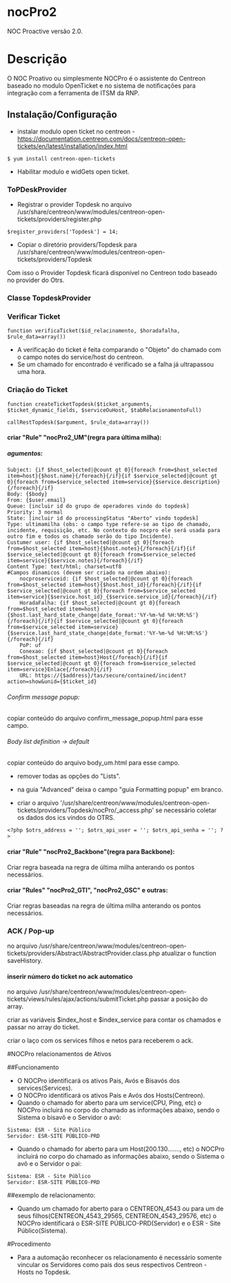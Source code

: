 # nocPro2
 NOC Proactive versão 2.0.
# Descrição
 O NOC Proativo ou simplesmente NOCPro é o assistente do Centreon baseado no modulo OpenTicket e no sistema de notificações para integração com a ferramenta de ITSM da RNP.
## Instalação/Configuração
- instalar modulo open ticket no centreon - https://documentation.centreon.com/docs/centreon-open-tickets/en/latest/installation/index.html

``` $ yum install centreon-open-tickets ```

- Habilitar modulo e widGets open ticket.

### ToPDeskProvider

- Registrar o provider Topdesk no arquivo /usr/share/centreon/www/modules/centreon-open-tickets/providers/register.php

``` $register_providers['Topdesk'] = 14; ```

- Copiar o diretório providers/Topdesk para /usr/share/centreon/www/modules/centreon-open-tickets/providers/Topdesk

Com isso o Provider Topdesk ficará disponível no Centreon todo baseado no provider do Otrs.

### Classe TopdeskProvider

### Verificar Ticket

``` function verificaTicket($id_relacinamento, $horadafalha, $rule_data=array()) ```

- A verificação do ticket é feita comparando o "Objeto" do chamado com o campo notes do service/host do centreon.
- Se um chamado for encontrado é verificado se a falha já ultrapassou uma hora.

### Criação do Ticket

``` function createTicketTopdesk($ticket_arguments, $ticket_dynamic_fields, $serviceOuHost, $tabRelacionamentoFull) ```

``` callRestTopdesk($argument, $rule_data=array()) ```

#### criar "Rule" "nocPro2_UM"(regra para última milha):

##### agumentos:

	Subject: {if $host_selected|@count gt 0}{foreach from=$host_selected item=host}{$host.name}{/foreach}{/if}{if $service_selected|@count gt 0}{foreach from=$service_selected item=service}{$service.description}{/foreach}{/if}
	Body: {$body}
	From: {$user.email}
	Queue: [incluir id do grupo de operadores vindo do topdesk]
	Priority: 3 normal
	State: [incluir id do processingStatus "Aberto" vindo topdesk]
	Type: ultimamilha (obs: o campo type refere-se ao tipo de chamado, incidente, requisição, etc. No contexto do nocpro ele será usada para outro fim e todos os chamado serão do tipo Incidente).
	Custumer user: {if $host_selected|@count gt 0}{foreach from=$host_selected item=host}{$host.notes}{/foreach}{/if}{if $service_selected|@count gt 0}{foreach from=$service_selected item=service}{$service.notes}{/foreach}{/if}
	Content Type: text/html; charset=utf8
	#Campos dinamicos (devem ser criado na ordem abaixo):
		nocproserviceid: {if $host_selected|@count gt 0}{foreach from=$host_selected item=host}{$host.host_id}{/foreach}{/if}{if $service_selected|@count gt 0}{foreach from=$service_selected item=service}{$service.host_id}_{$service.service_id}{/foreach}{/if}
		HoradaFalha: {if $host_selected|@count gt 0}{foreach from=$host_selected item=host}{$host.last_hard_state_change|date_format:'%Y-%m-%d %H:%M:%S'}{/foreach}{/if}{if $service_selected|@count gt 0}{foreach from=$service_selected item=service}{$service.last_hard_state_change|date_format:'%Y-%m-%d %H:%M:%S'}{/foreach}{/if}
		PoP: uf
		Conexao: {if $host_selected|@count gt 0}{foreach from=$host_selected item=host}Host{/foreach}{/if}{if $service_selected|@count gt 0}{foreach from=$service_selected item=service}Enlace{/foreach}{/if}		
		URL: https://{$address}/tas/secure/contained/incident?action=show&unid={$ticket_id}

###### Confirm message popup:

copiar conteúdo do arquivo confirm_message_popup.html para esse campo.


###### Body list definition -> default

copiar conteúdo do arquivo body_um.html para esse campo.	
	
 - remover todas as opções do "Lists".
 - na guia "Advanced"  deixa o campo "guia Formatting popup" em branco. 

 - criar o arquivo '/usr/share/centreon/www/modules/centreon-open-tickets/providers/Topdesk/nocPro/_access.php' se necessário coletar os dados dos ics vindos do OTRS.

``` <?php $otrs_address = ''; $otrs_api_user = ''; $otrs_api_senha = ''; ?> ```

#### criar "Rule" "nocPro2_Backbone"(regra para Backbone):

Criar regra baseada na regra de última milha anterando os pontos necessários.

#### criar "Rules" "nocPro2_GTI", "nocPro2_GSC" e outras:

Criar regras baseadas na regra de última milha anterando os pontos necessários.

### ACK / Pop-up

no arquivo /usr/share/centreon/www/modules/centreon-open-tickets/providers/Abstract/AbstractProvider.class.php atualizar o function saveHistory.

#### inserir número do ticket no ack automatico

no arquivo /usr/share/centreon/www/modules/centreon-open-tickets/views/rules/ajax/actions/submitTicket.php passar a posição do array.

criar as variáveis $index_host e $index_service para contar os chamados e passar no array do ticket.

criar o laço com os services filhos e netos para receberem o ack.

#NOCPro relacionamentos de Ativos

##Funcionamento

- O NOCPro identificará os ativos Pais, Avós e Bisavós dos services(Services).
- O NOCPro identificará os ativos Pais e Avós dos Hosts(Centreon).
- Quando o chamado for aberto para um service(CPU, Ping, etc) o NOCPro incluirá no corpo do chamado as informações abaixo, sendo o Sistema o bisavô e o Servidor o avô:
``` 
Sistema: ESR - Site Público
Servidor: ESR-SITE PÚBLICO-PRD
```
- Quando o chamado for aberto para um Host(200.130......., etc) o NOCPro incluirá no corpo do chamado as informações abaixo, sendo o Sistema o avô e o Servidor o pai:
``` 
Sistema: ESR - Site Público
Servidor: ESR-SITE PÚBLICO-PRD
```
##exemplo de relacionamento:
 
- Quando um chamado for aberto para o CENTREON_4543 ou para um de seus filhos(CENTREON_4543_29565, CENTREON_4543_29576, etc) o NOCPro identificará o ESR-SITE PÚBLICO-PRD(Servidor) e o ESR - Site Público(Sistema).

#Procedimento

- Para a automação reconhecer os relacionamento é necessário somente vincular os Servidores como pais  dos seus respectivos Centreon - Hosts no Topdesk.

